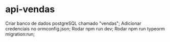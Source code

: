 # api-vendas
Criar banco de dados postgreSQL chamado "vendas";
Adicionar credenciais no ormconfig.json;
Rodar npm run dev; 
Rodar npm run typeorm migration:run;
